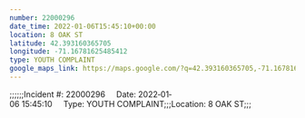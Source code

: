 ```yaml
---
number: 22000296
date_time: 2022-01-06T15:45:10+00:00
location: 8 OAK ST
latitude: 42.393160365705
longitude: -71.16781625485412
type: YOUTH COMPLAINT
google_maps_link: https://maps.google.com/?q=42.393160365705,-71.16781625485412
---
```


;;;;;;Incident #: 22000296     Date: 2022‐01‐06 15:45:10     Type: YOUTH COMPLAINT;;;Location: 8 OAK ST;;;
